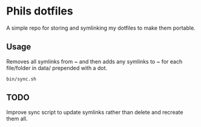 # Phils dotfiles

A simple repo for storing and symlinking my dotfiles to make them portable.

## Usage

Removes all symlinks from ~ and then adds any symlinks to ~ for each file/folder in data/ prepended with a dot.

    bin/sync.sh

## TODO

Improve sync script to update symlinks rather than delete and recreate them all.
